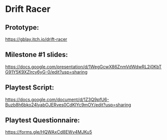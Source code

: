 # Drift Racer



## Prototype:
https://gblay.itch.io/drift-racer

## Milestone #1 slides:
https://docs.google.com/presentation/d/1WegGcwX86ZnmVdWdwRL2j0KbTG91Y5K9XZlrcy6yG-0/edit?usp=sharing

## Playtest Script:
https://docs.google.com/document/d/1Z3Q9pfU6-Buzb8h6bko24lyabOJERves0CdKlYc9mOY/edit?usp=sharing

## Playtest Questionnaire:
https://forms.gle/HQWAxCd8EWv4MJKu5


